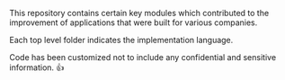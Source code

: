 This repository contains certain key modules which contributed to the improvement of applications that were built for various companies.

Each top level folder indicates the implementation language. 

Code has been customized not to include any confidential and sensitive information.
:thumbsup:
